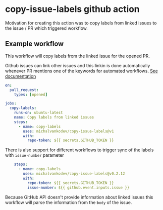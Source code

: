 # copy-issue-labels github action

Motivation for creating this action was to copy labels from linked issues to the issue / PR which triggered workflow.

## Example workflow

This workflow will copy labels from the linked issue for the opened PR.

Github issues can link other issues and this linkin is done automatically whenever PR mentions one of the keywords for automated workflows. [See documentation](https://docs.github.com/en/free-pro-team@latest/github/managing-your-work-on-github/linking-a-pull-request-to-an-issue#linking-a-pull-request-to-an-issue-using-a-keyword)

```yml
on: 
  pull_request:
    types: [opened]

jobs:
  copy-labels:
    runs-on: ubuntu-latest
    name: Copy labels from linked issues
    steps:
      - name: copy-labels
        uses: michalvankodev/copy-issue-labels@v1
        with:
          repo-token: ${{ secrets.GITHUB_TOKEN }}
```

There is also support for different workflows to trigger sync of the labels with `issue-number` parameter

```yml
    steps:
      - name: copy-labels
        uses: michalvankodev/copy-issue-labels@v0.2.12
        with:
          repo-token: ${{ secrets.GITHUB_TOKEN }}
          issue-number: ${{ github.event.inputs.issue }}
```

Because GitHub API doesn't provide information about linked issues this workflow will parse the information from the `body` of the issue.

